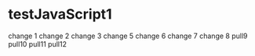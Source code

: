 # testJavaScript1

change 1
change 2
change 3
change 5
change 6
change 7
change 8
pull9
pull10
pull11
pull12
